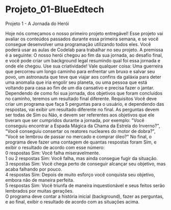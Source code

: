 # Projeto_01-BlueEdtech

Projeto 1 - A Jornada do Herói

Hoje nós começamos o nosso primeiro projeto entregável! Esse projeto vai avaliar os conteúdos passados durante essa primeira semana, e se você consegue desenvolver uma programação utilizando todos eles.
Você poderá usar as aulas de Codelab para trabalhar no seu projeto.
A premissa é a seguinte: O nosso herói chegou ao fim da sua jornada, ao desafio final, e você pode criar um background legal resumindo qual foi essa jornada e onde ele chegou. Use sua criatividade! Vale qualquer coisa: Uma guerreira que percorreu um longo caminho para enfrentar um bruxo e salvar seu povo, um astronauta que teve que viajar aos confins da galáxia para deter uma anomalia que iria engolir seu planeta, ou uma pessoa que está voltando para casa ao fim de um dia cansativo e precisa fazer o jantar.
Dependendo de como foi sua jornada, dos objetivos que foram concluídos no caminho, teremos um resultado final diferente.
Requisitos
Você deve criar um programa que faça 5 perguntas para o usuário, e dependendo das respostas, vai exibir um resultado diferente no final. As perguntas devem ser todas de Sim ou Não, e devem ser referentes aos objetivos que ele tiveram que ser cumpridos durante a jornada, por exemplo: "Você conseguiu encontrar a Espada Mágica da Chama da Estrela do Inverno?", "Você conseguiu consertar os reatores nucleares do motor de dobra?", "Você se lembrou de passar no mercado e comprar óleo?"
No final, o programa deve fazer uma contagem de quantas respostas foram Sim, e exibir o resultado de acordo com esse número:
<br>
0 respostas Sim: Você falha miseravelmente.
<br>
1 ou 2 respostas Sim: Você falha, mas ainda consegue fugir da situação.
<br>
3 respostas Sim: Você chega perto de conseguir alcançar seu objetivo, mas acaba falhando por pouco.
<br>
4 respostas Sim: Depois de muito esforço você conquista seu objetivo, embora não de maneira perfeita.
<br>
5 respostas Sim: Você triunfa de maneira inquestionável e seus feitos serão lembrados por muitas gerações.
<br>
O programa deve contar a história inicial (background), fazer as perguntas, e ao final, exibir o resultado de acordo com as situações acima.
